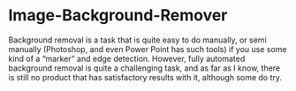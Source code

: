 # Image-Background-Remover
Background removal is a task that is quite easy to do manually, or semi manually (Photoshop, and even Power Point has such tools) if you use some kind of a “marker” and edge detection. However, fully automated background removal is quite a challenging task, and as far as I know, there is still no product that has satisfactory results with it, although some do try.
